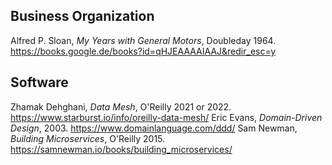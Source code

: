 ## Business Organization

Alfred P. Sloan, *My Years with General Motors*, Doubleday 1964. https://books.google.de/books?id=qHJEAAAAIAAJ&redir_esc=y

## Software

Zhamak Dehghani, *Data Mesh*, O'Reilly 2021 or 2022. https://www.starburst.io/info/oreilly-data-mesh/
Eric Evans, *Domain-Driven Design*, 2003. https://www.domainlanguage.com/ddd/
Sam Newman, *Building Microservices*, O'Reilly 2015. https://samnewman.io/books/building_microservices/
